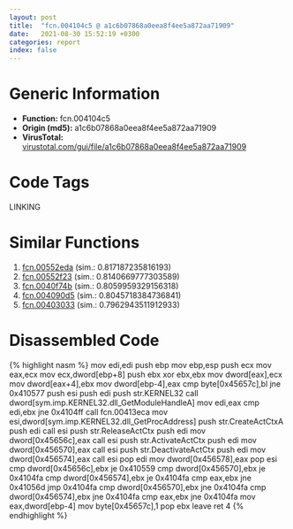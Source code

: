 ```yaml
---
layout: post
title:  "fcn.004104c5 @ a1c6b07868a0eea8f4ee5a872aa71909"
date:   2021-08-30 15:52:19 +0300
categories: report
index: false
---
```


# Generic Information
- **Function:** fcn.004104c5
- **Origin (md5):** a1c6b07868a0eea8f4ee5a872aa71909
- **VirusTotal:** [virustotal.com/gui/file/a1c6b07868a0eea8f4ee5a872aa71909][virustotal_ref]

# Code Tags
<span class="tag" id="LINKING">LINKING</span>


# Similar Functions

1. [fcn.00552eda][similar_1_ref] (sim.: 0.817187235816193)
2. [fcn.00552f23][similar_2_ref] (sim.: 0.8140669777303589)
3. [fcn.0040f74b][similar_3_ref] (sim.: 0.8059959329156318)
4. [fcn.004090d5][similar_4_ref] (sim.: 0.8045718384736841)
5. [fcn.00403033][similar_5_ref] (sim.: 0.7962943511912933)


# Disassembled Code

{% highlight nasm %}
mov edi,edi
push ebp
mov ebp,esp
push ecx
mov eax,ecx
mov ecx,dword[ebp+8]
push ebx
xor ebx,ebx
mov dword[eax],ecx
mov dword[eax+4],ebx
mov dword[ebp-4],eax
cmp byte[0x45657c],bl
jne 0x410577
push esi
push edi
push str.KERNEL32
call dword[sym.imp.KERNEL32.dll_GetModuleHandleA]
mov edi,eax
cmp edi,ebx
jne 0x4104ff
call fcn.00413eca
mov esi,dword[sym.imp.KERNEL32.dll_GetProcAddress]
push str.CreateActCtxA
push edi
call esi
push str.ReleaseActCtx
push edi
mov dword[0x45656c],eax
call esi
push str.ActivateActCtx
push edi
mov dword[0x456570],eax
call esi
push str.DeactivateActCtx
push edi
mov dword[0x456574],eax
call esi
pop edi
mov dword[0x456578],eax
pop esi
cmp dword[0x45656c],ebx
je 0x410559
cmp dword[0x456570],ebx
je 0x4104fa
cmp dword[0x456574],ebx
je 0x4104fa
cmp eax,ebx
jne 0x41056d
jmp 0x4104fa
cmp dword[0x456570],ebx
jne 0x4104fa
cmp dword[0x456574],ebx
jne 0x4104fa
cmp eax,ebx
jne 0x4104fa
mov eax,dword[ebp-4]
mov byte[0x45657c],1
pop ebx
leave 
ret 4
{% endhighlight %}


[similar_1_ref]: /report/fcn.00552eda@c60344b51fa39a329b92557d24ff7670
[similar_2_ref]: /report/fcn.00552f23@14b20b07906a36e23f2230c8042160f2
[similar_3_ref]: /report/fcn.0040f74b@7b00dd8f2abf54a73bfb09681334ff78
[similar_4_ref]: /report/fcn.004090d5@a1c6b07868a0eea8f4ee5a872aa71909
[similar_5_ref]: /report/fcn.00403033@59aef7c08025d70f84c85db2092fc99e
[virustotal_ref]: https://www.virustotal.com/gui/file/a1c6b07868a0eea8f4ee5a872aa71909